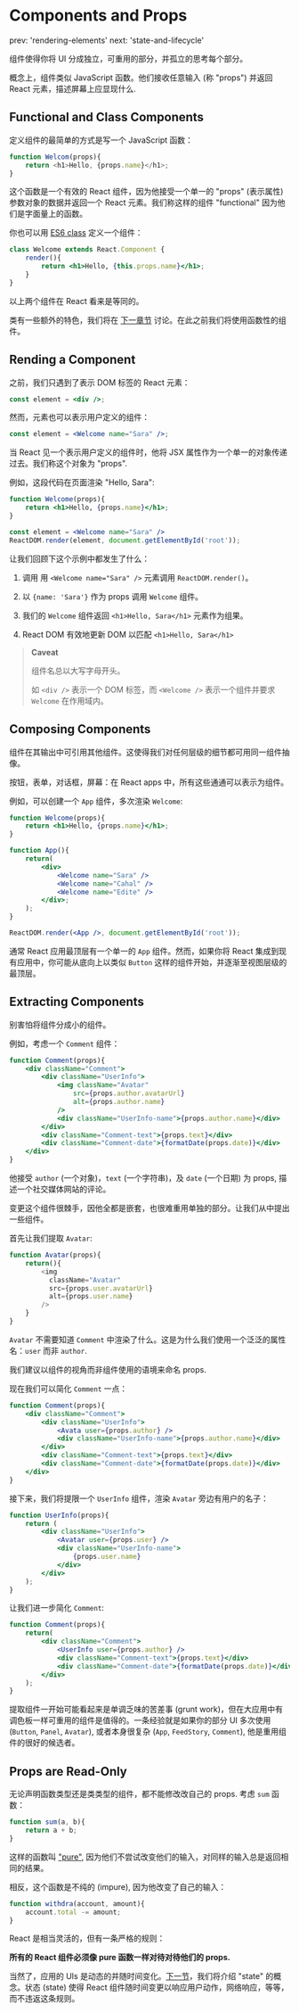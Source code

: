 # Components and Props

prev: 'rendering-elements'
next: 'state-and-lifecycle'

组件使得你将 UI 分成独立，可重用的部分，并孤立的思考每个部分。

概念上，组件类似 JavaScript 函数。他们接收任意输入 (称 "props") 并返回 React 元素，描述屏幕上应显现什么.

## Functional and Class Components

定义组件的最简单的方式是写一个 JavaScript 函数：

```js
function Welcom(props){
    return <h1>Hello, {props.name}</h1>;
}
```

这个函数是一个有效的 React 组件，因为他接受一个单一的 "props" (表示属性) 参数对象的数据并返回一个 React 元素。我们称这样的组件 "functional" 因为他们是字面量上的函数。

你也可以用 [ES6 class](https://developer.mozilla.org/en/docs/Web/JavaScript/Reference/Classes) 定义一个组件：

```jsx
class Welcome extends React.Component {
    render(){
        return <h1>Hello, {this.props.name}</h1>;
    }
}
```

以上两个组件在 React 看来是等同的。

类有一些额外的特色，我们将在 [下一章节](/state-and-lifecycle/) 讨论。在此之前我们将使用函数性的组件。

## Rending a Component

之前，我们只遇到了表示 DOM 标签的 React 元素：

```jsx
const element = <div />;
```

然而，元素也可以表示用户定义的组件：

```jsx
const element = <Welcome name="Sara" />;
```

当 React 见一个表示用户定义的组件时，他将 JSX 属性作为一个单一的对象传递过去。我们称这个对象为 "props".

例如，这段代码在页面渲染 "Hello, Sara":

```jsx
function Welcome(props){
    return <h1>Hello, {props.name}</h1>;
}

const element = <Welcome name="Sara" />
ReactDOM.render(element, document.getElementById('root'));
```

让我们回顾下这个示例中都发生了什么：

1. 调用 用 `<Welcome name="Sara" />` 元素调用 `ReactDOM.render()`。

2. 以 `{name: 'Sara'}` 作为 props 调用 `Welcome` 组件。

3. 我们的 `Welcome` 组件返回 `<h1>Hello, Sara</h1>` 元素作为组果。

4. React DOM 有效地更新 DOM 以匹配 `<h1>Hello, Sara</h1>`

> __Caveat__
>
> 组件名总以大写字母开头。
>
> 如 `<div />` 表示一个 DOM 标签，而 `<Welcome />` 表示一个组件并要求 `Welcome` 在作用域内。

## Composing Components

组件在其输出中可引用其他组件。这使得我们对任何层级的细节都可用同一组件抽像。

按钮，表单，对话框，屏幕：在 React apps 中，所有这些通通可以表示为组件。

例如，可以创建一个 `App` 组件，多次渲染 `Welcome`:

```jsx
function Welcome(props){
    return <h1>Hello, {props.name}</h1>;
}

function App(){
    return(
        <div>
            <Welcome name="Sara" />
            <Welcome name="Cahal" />
            <Welcome name="Edite" />
        </div>;
    );
}

ReactDOM.render(<App />, document.getElementById('root'));
```

通常 React 应用最顶层有一个单一的 `App` 组件。然而，如果你将 React 集成到现有应用中，你可能从底向上以类似 `Button` 这样的组件开始，并逐渐至视图层级的最顶层。

## Extracting Components

别害怕将组件分成小的组件。

例如，考虑一个 `Comment` 组件：

```jsx
function Comment(props){
    <div className="Comment">
        <div className="UserInfo">
            <img className="Avatar"
                src={props.author.avatarUrl}
                alt={props.author.name}
            /> 
            <div className="UserInfo-name">{props.author.name}</div>
        </div>
        <div className="Comment-text">{props.text}</div>
        <div className="Comment-date">{formatDate(props.date)}</div>
    </div>
}
```
他接受 `author` (一个对象)，`text` (一个字符串)，及 `date` (一个日期) 为 props, 描述一个社交媒体网站的评论。

变更这个组件很棘手，因他全都是嵌套，也很难重用单独的部分。让我们从中提出一些组件。

首先让我们提取 `Avatar`:

```js
function Avatar(props){
    return(){
        <img
          className="Avatar"
          src={props.user.avatarUrl}
          alt={props.user.name}
        />
    }
}
```

`Avatar` 不需要知道 `Comment` 中渲染了什么。这是为什么我们使用一个泛泛的属性名：`user` 而非 `author`.

我们建议以组件的视角而非组件使用的语境来命名 props.

现在我们可以简化 `Comment` 一点：

```jsx
function Comment(props){
    <div className="Comment">
        <div className="UserInfo">
            <Avata user={props.author} />
            <div className="UserInfo-name">{props.author.name}</div>
        </div>
        <div className="Comment-text">{props.text}</div>
        <div className="Comment-date">{formatDate(props.date)}</div>
    </div>
}
```

接下来，我们将提限一个 `UserInfo` 组件，渲染 `Avatar` 旁边有用户的名子：

```jsx
function UserInfo(props){
    return (
        <div className="UserInfo">
            <Avatar user={props.user} />
            <div className="UserInfo-name">
                {props.user.name}
            </div>
        </div>
    );
}
```

让我们进一步简化 `Comment`:

```jsx
function Comment(props){
    return(
        <div className="Comment">
            <UserInfo user={props.author} />
            <div className="Comment-text">{props.text}</div>
            <div className="Comment-date">{formatDate(props.date)}</div>
        </div>
    );
}
```

提取组件一开始可能看起来是单调乏味的苦差事 (grunt work)，但在大应用中有调色板一样可重用的组件是值得的。一条经验就是如果你的部分 UI 多次使用 (`Button`, `Panel`, `Avatar`), 或者本身很复杂 (`App`, `FeedStory`, `Comment`), 他是重用组件的很好的候选者。

## Props are Read-Only

无论声明函数类型还是类类型的组件，都不能修改改自己的 props. 考虑 `sum` 函数：

```js
function sum(a, b){
    return a + b;
}
```

这样的函数叫 ["pure"](https://en.wikipedia.org/wiki/Pure_function), 因为他们不尝试改变他们的输入，对同样的输入总是返回相同的结果。

相反，这个函数是不纯的 (impure), 因为他改变了自己的输入：

```js
function withdra(account, amount){
    account.total -= amount;
}
```

React 是相当灵活的，但有一条严格的规则：

__所有的 React 组件必须像 pure 函数一样对待对待他们的 props.__

当然了，应用的 UIs 是动态的并随时间变化。[下一节](/state-and-lifecycle)，我们将介绍 "state" 的概念。状态 (state) 使得 React 组件随时间变更以响应用户动作，网络响应，等等，而不违返这条规则。

